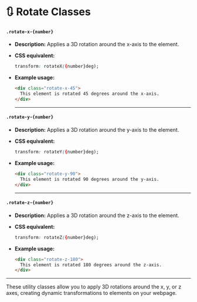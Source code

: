 # 🔃 Rotate Classes

#### **`.rotate-x-{number}`**  
- **Description:** Applies a 3D rotation around the x-axis to the element.  
- **CSS equivalent:**  
  ```css
  transform: rotateX({number}deg);
  ```  
- **Example usage:**  
  ```html
  <div class="rotate-x-45">
    This element is rotated 45 degrees around the x-axis.
  </div>
  ```  

    ---

#### **`.rotate-y-{number}`**  
- **Description:** Applies a 3D rotation around the y-axis to the element.  
- **CSS equivalent:**  
  ```css
  transform: rotateY({number}deg);
  ```  
- **Example usage:**  
  ```html
  <div class="rotate-y-90">
    This element is rotated 90 degrees around the y-axis.
  </div>
  ```  

    ---

#### **`.rotate-z-{number}`**  
- **Description:** Applies a 3D rotation around the z-axis to the element.  

- **CSS equivalent:**  
  ```css
  transform: rotateZ({number}deg);
  ```  
- **Example usage:**  
  ```html
  <div class="rotate-z-180">
    This element is rotated 180 degrees around the z-axis.
  </div>
  ```  

---    

These utility classes allow you to apply 3D rotations around the x, y, or z axes, creating dynamic transformations to elements on your webpage.